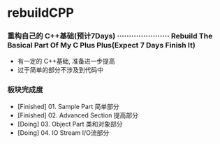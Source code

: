 # rebuildCPP
### 重构自己的 C++基础(预计7Days) ······················ Rebuild The Basical Part Of My C Plus Plus(Expect 7 Days Finish It)
- 有一定的 C++基础, 准备进一步提高
- 过于简单的部分不涉及到代码中

### 板块完成度
- [Finished] 01. Sample Part 简单部分
- [Finished] 02. Advanced Section 提高部分
- [Doing] 03. Object Part 类和对象部分
- [Doing] 04. IO Stream I/O流部分

